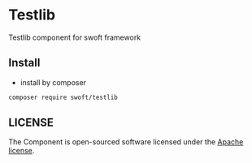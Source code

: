 # Testlib

Testlib component for swoft framework

## Install

- install by composer

```bash
composer require swoft/testlib
```

## LICENSE

The Component is open-sourced software licensed under the [Apache license](LICENSE).
